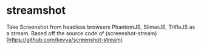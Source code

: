 streamshot
==========

Take Screenshot from headless browsers PhantomJS, SlimerJS, TrifleJS as a stream. Based off the source code of (screenshot-stream)[https://github.com/kevva/screenshot-stream]
